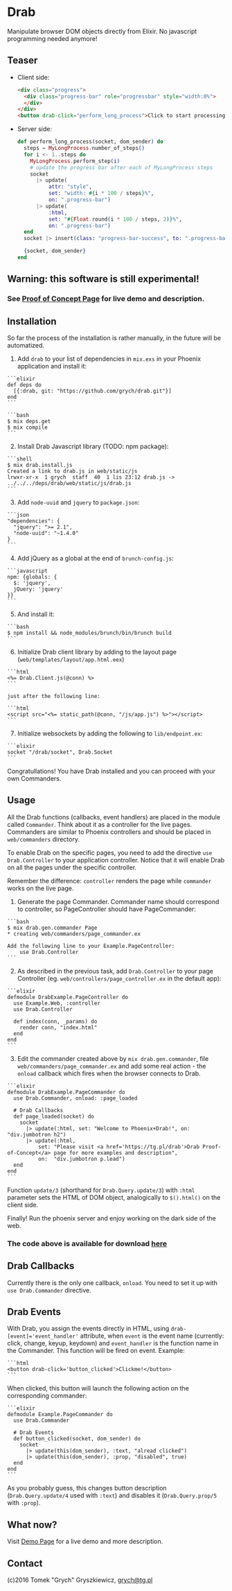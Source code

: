 # Drab

Manipulate browser DOM objects directly from Elixir. No javascript programming needed anymore!

## Teaser

* Client side:

    ```html
    <div class="progress">
      <div class="progress-bar" role="progressbar" style="width:0%">
      </div>
    </div>
    <button drab-click="perform_long_process">Click to start processing</button>
    ```

* Server side:

    ```elixir
    def perform_long_process(socket, dom_sender) do
      steps = MyLongProcess.number_of_steps()
      for i <- 1..steps do
        MyLongProcess.perform_step(i)
        # update the progress bar after each of MyLongProcess steps
        socket 
          |> update(
              attr: "style", 
              set: "width: #{i * 100 / steps}%", 
              on: ".progress-bar")
          |> update(
              :html,         
              set: "#{Float.round(i * 100 / steps, 2)}%", 
              on: ".progress-bar")
      end
      socket |> insert(class: "progress-bar-success", to: ".progress-bar")

      {socket, dom_sender}
    end
    ```

## Warning: this software is still experimental!

### See [Proof of Concept Page](https://tg.pl/drab) for live demo and description.

## Installation

  So far the process of the installation is rather manually, in the future will be automatized.

  1. Add `drab` to your list of dependencies in `mix.exs` in your Phoenix application and install it:

    ```elixir
    def deps do
      [{:drab, git: "https://github.com/grych/drab.git"}]
    end
    ```

    ```bash
    $ mix deps.get
    $ mix compile
    ```

  2. Install Drab Javascript library (TODO: npm package):

    ```shell
    $ mix drab.install.js
    Created a link to drab.js in web/static/js
    lrwxr-xr-x  1 grych  staff  40  1 lis 23:12 drab.js -> ../../../deps/drab/web/static/js/drab.js
    ```

  3. Add `node-uuid` and `jquery` to `package.json`:

    ```json
    "dependencies": {
      "jquery": ">= 2.1",
      "node-uuid": "~1.4.0"
    }
    ```

  4. Add jQuery as a global at the end of `brunch-config.js`:

    ```javascript
    npm: {globals: {
      $: 'jquery',
      jQuery: 'jquery'
    }}
    ```

  5. And install it:

    ```bash
    $ npm install && node_modules/brunch/bin/brunch build 
    ```

  6. Initialize Drab client library by adding to the layout page (`web/templates/layout/app.html.eex`)

    ```html
    <%= Drab.Client.js(@conn) %>
    ```
    
    just after the following line:

    ```html
    <script src="<%= static_path(@conn, "/js/app.js") %>"></script>
    ```
    
  7. Initialize websockets by adding the following to `lib/endpoint.ex`:

    ```elixir
    socket "/drab/socket", Drab.Socket
    ```

Congratullations! You have Drab installed and you can proceed with your own Commanders.

## Usage

All the Drab functions (callbacks, event handlers) are placed in the module called `Commander`. Think about it as a controller for the live pages. Commanders are similar to Phoenix controllers and should be placed in `web/commanders` directory.

To enable Drab on the specific pages, you need to add the directive `use Drab.Controller` to your application controller. Notice that it will enable Drab on all the pages under the specific controller.

Remember the difference: `controller` renders the page while `commander` works on the live page.

  1. Generate the page Commander. Commander name should correspond to controller, so PageController should have PageCommander:

    ```bash
    $ mix drab.gen.commander Page
    * creating web/commanders/page_commander.ex

    Add the following line to your Example.PageController:
        use Drab.Controller 
    ```

  2. As described in the previous task, add `Drab.Controller` to your page Controller (eg. `web/controllers/page_controller.ex` in the default app):

    ```elixir
    defmodule DrabExample.PageController do
      use Example.Web, :controller
      use Drab.Controller 

      def index(conn, _params) do
        render conn, "index.html"
      end
    end    
    ```

  3. Edit the commander created above by `mix drab.gen.commander`, file `web/commanders/page_commander.ex` and add some real action - the `onload` callback which fires when the browser connects to Drab.

    ```elixir
    defmodule DrabExample.PageCommander do
      use Drab.Commander, onload: :page_loaded

      # Drab Callbacks
      def page_loaded(socket) do
        socket 
          |> update(:html, set: "Welcome to Phoenix+Drab!", on: "div.jumbotron h2")
          |> update(:html, 
              set: "Please visit <a href='https://tg.pl/drab'>Drab Proof-of-Concept</a> page for more examples and description",
              on:  "div.jumbotron p.lead")
      end
    end
    ```

Function `update/3` (shorthand for `Drab.Query.update/3`) with `:html` parameter sets the HTML of DOM object, analogically to `$().html()` on the client side.

Finally! Run the phoenix server and enjoy working on the dark side of the web.

### The code above is available for download [here](https://github.com/grych/drab-example)

## Drab Callbacks

Currently there is the only one callback, `onload`. You need to set it up with `use Drab.Commander` directive.

## Drab Events

With Drab, you assign the events directly in HTML, using `drab-[event]='event_handler'` attribute, when `event` is the event name (currently: click, change, keyup, keydown) and `event_handler` is the function name in the Commander. This function will be fired on event. Example:

    ```html
    <button drab-click='button_clicked'>Clickme!</button>
    ```

When clicked, this button will launch the following action on the corresponding commander:

    ```elixir
    defmodule Example.PageCommander do
      use Drab.Commander

      # Drab Events
      def button_clicked(socket, dom_sender) do
        socket 
          |> update(this(dom_sender), :text, "alread clicked")
          |> update(this(dom_sender), :prop, "disabled", true)
      end
    end
    ```

As you probably guess, this changes button description (`Drab.Query.update/4` used with `:text`) and disables it (`Drab.Query.prop/5` with `:prop`).

## What now?

Visit [Demo Page](https://tg.pl/drab) for a live demo and more description.

## Contact

(c)2016 Tomek "Grych" Gryszkiewicz, 
<grych@tg.pl>



